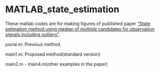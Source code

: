 # MATLAB_state_estimation

These matlab codes are for making figures of published paper ["State estimation method using median of multiple candidates for observation signals including outliers"](https://www.tandfonline.com/doi/full/10.1080/18824889.2021.1985702).

juurai.m: Previous method.

main1.m: Proposed method(standard version)

main2.m - main4.m(other examples in the paper)

